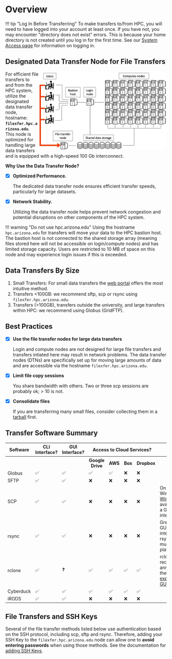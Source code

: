 # Overview

!!! tip "Log In Before Transferring"
    To make transfers to/from HPC, you will need to have logged into your account at least once. If you have not, you may encounter "directory does not exist" errors. This is because your home directory is not created until you log in for the first time. See our [System Access page](../../../registration_and_access/system_access/) for information on logging in.

## Designated Data Transfer Node for File Transfers
<img src="images/HPCDiagram_FileTransfers.png"  width=400px align="right">


For efficient file transfers to and from the HPC system, utilize the designated data transfer node, hostname: **`filexfer.hpc.arizona.edu`**. This node is optimized for handling large data transfers and is equipped with a high-speed 100 Gb interconnect.

**Why Use the Data Transfer Node?**

- [x] **Optimized Performance.**

    The dedicated data transfer node ensures efficient transfer speeds, particularly for large datasets.

- [x] **Network Stability.**
    
    Utilizing the data transfer node helps prevent network congestion and potential disruptions on other components of the HPC system.

!!! warning "Do not use hpc.arizona.edu"
    Using the hostname `hpc.arizona.edu` for transfers will move your data to the HPC bastion host. The bastion host is not connected to the shared storage array (meaning files stored here will not be accessible on login/compute nodes) and has limited storage capacity. Users are restricted to 10 MB of space on this node and may experience login issues if this is exceeded.


## Data Transfers By Size

1. Small Transfers: For small data transfers the [web portal](https://ood.hpc.arizona.edu) offers the most intuitive method.
2. Transfers <100GB: we recommend sftp, scp or rsync using ```filexfer.hpc.arizona.edu```.  
3. Transfers (>100GB), transfers outside the university, and large transfers within HPC: we recommend using Globus (GridFTP).


## Best Practices

- [x] **Use the file transfer nodes for large data transfers**

	Login and compute nodes are not designed for large file transfers and transfers intiated here may result in network problems. The data transfer nodes (DTNs) are specifically set up for moving large amounts of data and are accessible via the hostname `filexfer.hpc.arizona.edu`.

- [x] **Limit file copy sessions**

	You share bandwidth with others. Two or three scp sessions are probably ok; > 10 is not.
    
- [x] **Consolidate files**

	If you are transferring many small files, consider collecting them in a [tarball](https://www.freecodecamp.org/news/how-to-compress-files-in-linux-with-tar-command/) first.



## Transfer Software Summary


<html>
<table>
    <tr>
        <th>Software</th>
        <th>CLI Interface?</th>
        <th>GUI Interface?</th>
        <th colspan="4"><center>Access to Cloud Services?</center></th>
        <th>Notes</th>
    </tr>
    <tr>
        <th></th>
        <th></th>
        <th></th>
        <th>Google Drive</th>
        <th>AWS</th>
        <th>Box</th>
        <th>Dropbox</th>
        <th></th>
    </tr>
    <tr>
        <td>Globus</td>
        <td>&#x2705;</td>
        <td>&#x2705;</td>
        <td>&#x2705;</td>
        <td>&#x2705;</td>
        <td>&#x274C;</td>
        <td>&#x274C;</td>
        <td></td>
    </tr>
    <tr>
        <td>SFTP</td>
        <td>&#x2705;</td>
        <td>&#x2705;</td>
        <td>&#x274C;</td>
        <td>&#x274C;</td>
        <td>&#x274C;</td>
        <td>&#x274C;</td>
        <td></td>
    </tr>
    <tr>
        <td>SCP</td>
        <td>&#x2705;</td>
        <td>&#x2705;</td>
        <td>&#x274C;</td>
        <td>&#x274C;</td>
        <td>&#x274C;</td>
        <td>&#x274C;</td>
        <td>On Windows, <a href="https://winscp.net/eng/index.php">WinSCP</a> is available as a GUI interface</td>
    </tr>
    <tr>
        <td>rsync</td>
        <td>&#x2705;</td>
        <td>&#x2705;</td>
        <td>&#x274C;</td>
        <td>&#x274C;</td>
        <td>&#x274C;</td>
        <td>&#x274C;</td>
        <td>Grsync is a GUI interface for rsync for multiple platforms.</td>
    </tr>
    <tr>
        <td>rclone</td>
        <td>&#x2705;</td>
        <td>&#x2753;</td>
        <td>&#x2705;</td>
        <td>&#x2705;</td>
        <td>&#x2705;</td>
        <td>&#x2705;</td>
        <td>rclone has recently announced they have an <a href="https://rclone.org/gui/">experimental GUI</a>.</td>
    </tr>
    <tr>
        <td>Cyberduck</td>
        <td>&#x2705;</td>
        <td>&#x2705;</td>
        <td>&#x2705;</td>
        <td>&#x2705;</td>
        <td>&#x2705;</td>
        <td>&#x2705;</td>
        <td></td>
    </tr>
    <tr>
        <td>iRODS</td>
        <td>&#x2705;</td>
        <td>&#x2705;</td>
        <td>&#x274C;</td>
        <td>&#x274C;</td>
        <td>&#x274C;</td>
        <td>&#x274C;</td>
        <td></td>
    </tr>
</table>
</html>


## File Transfers and SSH Keys
Several of the file transfer methods listed below use authentication based on the SSH protocol, including scp, sftp and rsync. Therefore, adding your SSH Key to the ```filexfer.hpc.arizona.edu``` node can allow one to **avoid entering passwords** when using those methods. See the documentation for [adding SSH Keys](/registration_and_access/system_access/#ssh-keys).